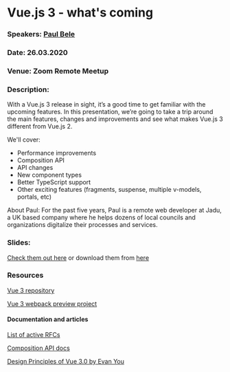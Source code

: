 # Vue.js 3 - what's coming


### Speakers: [Paul Bele](https://github.com/skmetaly)
### Date: 26.03.2020
### Venue: Zoom Remote Meetup
### Description:

With a Vue.js 3 release in sight, it’s a good time to get familiar with the upcoming features. In this presentation, we’re going to take a trip around the main features, changes and improvements and see what makes Vue.js 3 different from Vue.js 2.

We'll cover:
- Performance improvements
- Composition API
- API changes
- New component types
- Better TypeScript support
- Other exciting features (fragments, suspense, multiple v-models, portals, etc)

About Paul:
For the past five years, Paul is a remote web developer at Jadu, a UK based company where he helps dozens of local councils and organizations digitalize their processes and services.


### Slides:
[Check them out here](https://slides.com/skmetaly/vue-js-3-what-s-coming-e1d397#/3) or download them from [here](../../resources/vue-3-whats-coming.html)

### Resources
[Vue 3 repository](https://github.com/vuejs/vue-next)

[Vue 3 webpack preview project](https://github.com/vuejs/vue-next-webpack-preview)

#### Documentation and articles
[List of active RFCs](https://github.com/vuejs/rfcs/tree/master/active-rfcs)

[Composition API docs](https://vue-composition-api-rfc.netlify.com/api)

[Design Principles of Vue 3.0 by Evan You](https://www.youtube.com/watch?v=WLpLYhnGqPA)





